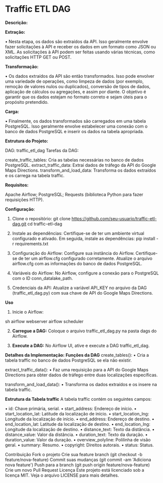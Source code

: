 # Traffic ETL DAG

**Descrição:**

**Extração:**

• Nesta etapa, os dados são extraídos da API. Isso geralmente envolve fazer solicitações à API e receber os dados em um formato como JSON ou XML. As solicitações à API podem ser feitas usando várias técnicas, como solicitações HTTP GET ou POST.

**Transformação:**

• Os dados extraídos da API são então transformados. Isso pode envolver uma variedade de operações, como limpeza de dados (por exemplo, remoção de valores nulos ou duplicados), conversão de tipos de dados, aplicação de cálculos ou agregações, e assim por diante. O objetivo é garantir que os dados estejam no formato correto e sejam úteis para o propósito pretendido.

**Carga:** 

• Finalmente, os dados transformados são carregados em uma tabela PostgreSQL. Isso geralmente envolve estabelecer uma conexão com o banco de dados PostgreSQL e inserir os dados na tabela apropriada.

**Estrutura do Projeto:**

DAG: traffic_etl_dag
Tarefas da DAG:

create_traffic_tables: Cria as tabelas necessárias no banco de dados PostgreSQL.
extract_traffic_data: Extrai dados de tráfego da API do Google Maps Directions.
transform_and_load_data: Transforma os dados extraídos e os carrega na tabela traffic.

**Requisitos:**

Apache Airflow;
PostgreSQL;
Requests (biblioteca Python para fazer requisições HTTP).

**Configuração**:
1. Clone o repositório: git clone https://github.com/seu-usuario/traffic-etl-dag.git
cd traffic-etl-dag

2. Instale as dependências: 
Certifique-se de ter um ambiente virtual configurado e ativado. Em seguida, instale as dependências: pip install -r requirements.txt

3. Configuração do Airflow: 
Configure sua instância do Airflow. Certifique-se de ter um airflow.cfg configurado corretamente. Atualize o arquivo airflow.cfg com as informações do banco de dados PostgreSQL.

4. Variáveis do Airflow:
No Airflow, configure a conexão para o PostgreSQL com o ID conn_datalake_path.

5. Credenciais da API:
Atualize a variável API_KEY no arquivo da DAG (traffic_etl_dag.py) com sua chave de API do Google Maps Directions.

**Uso**
1. Inicie o Airflow:

sh
airflow webserver
airflow scheduler

2. **Carregue a DAG:**
Coloque o arquivo traffic_etl_dag.py na pasta dags do Airflow.

3. **Execute a DAG:**
No Airflow UI, ative e execute a DAG traffic_etl_dag.

**Detalhes da Implementação:**
**Funções da DAG**
create_tables():
• Cria a tabela traffic no banco de dados PostgreSQL se ela não existir.

extract_traffic_data():
• Faz uma requisição para a API do Google Maps Directions para obter dados de tráfego entre duas localizações específicas.

transform_and_load_data():
• Transforma os dados extraídos e os insere na tabela traffic.

**Estrutura da Tabela traffic**
A tabela traffic contém os seguintes campos:

• id: Chave primária, serial.
• start_address: Endereço de início.
• start_location_lat: Latitude da localização de início.
• start_location_lng: Longitude da localização de início.
• end_address: Endereço de destino.
• end_location_lat: Latitude da localização de destino.
• end_location_lng: Longitude da localização de destino.
• distance_text: Texto da distância.
• distance_value: Valor da distância.
• duration_text: Texto da duração.
• duration_value: Valor da duração.
• overview_polyline: Polilinha de visão geral.
• summary: Resumo.
• copyright: Direitos autorais.
• status: Status.


Contribuição
Fork o projeto
Crie sua feature branch (git checkout -b feature/nova-feature)
Commit suas mudanças (git commit -am 'Adiciona nova feature')
Push para a branch (git push origin feature/nova-feature)
Crie um novo Pull Request
Licença
Este projeto está licenciado sob a licença MIT. Veja o arquivo LICENSE para mais detalhes.

